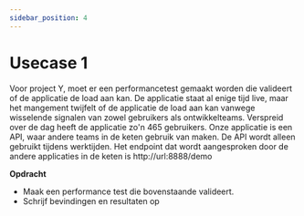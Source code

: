```yaml
---
sidebar_position: 4
---
```


# Usecase 1
Voor project Y, moet er een performancetest gemaakt worden die valideert of de applicatie de load aan kan. De applicatie staat al enige tijd live, maar het mangement twijfelt of de applicatie de load aan kan vanwege wisselende signalen van zowel gebruikers als ontwikkelteams. Verspreid over de dag heeft de applicatie zo'n 465 gebruikers. Onze applicatie is een API, waar andere teams in de keten gebruik van maken. De API wordt alleen gebruikt tijdens werktijden. Het endpoint dat wordt aangesproken door de andere applicaties in de keten is http://url:8888/demo

<b>Opdracht</b>

- Maak een performance test die bovenstaande valideert.
- Schrijf bevindingen en resultaten op